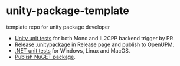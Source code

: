 # unity-package-template
template repo for unity package developer

- [Unity unit tests](.github/workflows/unity-test.yaml) for both Mono and IL2CPP backend trigger by PR.
- [Release](.github/workflows/publish-upm-package.yml) [.unitypackage](https://github.com/quabug/unity-package-template/releases/tag/v0.0.1) in Release page and publish to [OpenUPM](https://openupm.com/).
- [.NET unit tests](.github/workflows/dotnet-unit-test.yml) for Windows, Linux and MacOS.
- [Publish NuGET package](.github/workflows/publish-nuget-package.yml).
